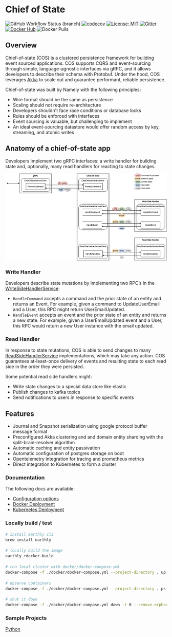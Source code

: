 # Chief of State

![GitHub Workflow Status (branch)](https://img.shields.io/github/workflow/status/namely/chief-of-state/Build/master)
[![codecov](https://codecov.io/gh/namely/chief-of-state/branch/master/graph/badge.svg?token=82PZVNR2P1)](https://codecov.io/gh/namely/chief-of-state)
[![License: MIT](https://img.shields.io/badge/License-MIT-blue.svg)](https://opensource.org/licenses/MIT)
[![Gitter](https://badges.gitter.im/namely/chief-of-state.svg)](https://gitter.im/namely/chief-of-state?utm_source=badge&utm_medium=badge&utm_campaign=pr-badge)
[![Docker Hub](https://img.shields.io/badge/docker%20hub-namely-blue)](https://hub.docker.com/repository/docker/namely/chief-of-state)
![Docker Pulls](https://img.shields.io/docker/pulls/namely/chief-of-state)

## Overview

Chief-of-state (COS) is a clustered persistence framework for building event sourced applications. COS supports CQRS and
event-sourcing through simple, language-agnostic interfaces via gRPC, and it allows developers to describe their schema
with Protobuf. Under the hood, COS leverages [Akka](https://akka.io/)
to scale out and guarantee performant, reliable persistence.

Chief-of-state was built by Namely with the following principles:

* Wire format should be the same as persistence
* Scaling should not require re-architecture
* Developers shouldn't face race conditions or database locks
* Rules should be enforced with interfaces
* Event sourcing is valuable, but challenging to implement
* An ideal event-sourcing datastore would offer random access by key, streaming, and atomic writes

## Anatomy of a chief-of-state app

Developers implement two gRPC interfaces: a write handler for building state and, optionally, many read handlers for
reacting to state changes.

![Architecture Diagram](img/architecture.png?raw=true "Title")

### Write Handler

Developers describe state mutations by implementing two RPC’s in
the [WriteSideHandlerService](https://github.com/namely/chief-of-state-protos/blob/master/chief_of_state/v1/writeside.proto):

- `HandleCommand` accepts a command and the prior state of an entity and returns an Event. For example, given a command
  to UpdateUserEmail and a User, this RPC might return UserEmailUpdated.
- `HandleEvent` accepts an event and the prior state of an entity and returns a new state. For example, given a
  UserEmailUpdated event and a User, this RPC would return a new User instance with the email updated.

### Read Handler

In response to state mutations, COS is able to send changes to
many [ReadSideHandlerService](https://github.com/namely/chief-of-state-protos/blob/master/chief_of_state/v1/readside.proto)
implementations, which may take any action. COS guarantees at-least-once delivery of events and resulting state to each
read side in the order they were persisted.

Some potential read side handlers might:

- Write state changes to a special data store like elastic
- Publish changes to kafka topics
- Send notifications to users in response to specific events

## Features

- Journal and Snapshot serialization using google protocol buffer message format
- Preconfigured Akka clustering and and domain entity sharding with the split-brain-resolver algorithm
- Automatic caching and entity passivation
- Automatic configuration of postgres storage on boot
- Opentelemetry integration for tracing and prometheus metrics
- Direct integration to Kubernetes to form a cluster

### Documentation

The following docs are available:

- [Configuration options](./docs/configuration.md)
- [Docker Deployment](./docs/docker-deployment.md)
- [Kubernetes Deployment](./docs/kubernetes-deployment.md)

### Locally build / test

```bash
# install earthly cli
brew install earthly

# locally build the image
earthly +docker-build

# run local cluster with docker/docker-compose.yml
docker-compose -f ./docker/docker-compose.yml --project-directory . up -d

# observe containers
docker-compose -f ./docker/docker-compose.yml --project-directory . ps

# shut it down
docker-compose -f ./docker/docker-compose.yml down -t 0 --remove-orphans
```

### Sample Projects

[Python](https://github.com/namely/cos-python-sample)

